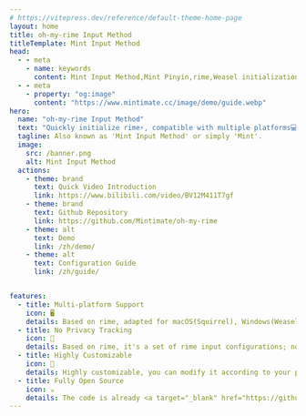 ```yaml
---
# https://vitepress.dev/reference/default-theme-home-page
layout: home
title: oh-my-rime Input Method
titleTemplate: Mint Input Method
head:
  - - meta
    - name: keywords
      content: Mint Input Method,Mint Pinyin,rime,Weasel initialization,Squirrel initialization,Linux rime
  - - meta
    - property: "og:image"
      content: "https://www.mintimate.cc/image/demo/guide.webp"
hero:
  name: "oh-my-rime Input Method"
  text: "Quickly initialize rime⚡, compatible with multiple platforms💻"
  tagline: Also known as 'Mint Input Method' or simply 'Mint'.
  image:
    src: /banner.png
    alt: Mint Input Method
  actions:
    - theme: brand
      text: Quick Video Introduction
      link: https://www.bilibili.com/video/BV12M411T7gf
    - theme: brand
      text: Github Repository
      link: https://github.com/Mintimate/oh-my-rime
    - theme: alt
      text: Demo
      link: /zh/demo/
    - theme: alt
      text: Configuration Guide
      link: /zh/guide/


features:
  - title: Multi-platform Support
    icon: 🖥
    details: Based on rime, adapted for macOS(Squirrel), Windows(Weasel), Linux and iOS(iRime); theoretically supports Trime(Android)
  - title: No Privacy Tracking
    icon: 🚫
    details: Based on rime, it's a set of rime input configurations; no internet connection or privacy leakage issues. Of course, the dictionary needs manual updates
  - title: Highly Customizable
    icon: 💐
    details: Highly customizable, you can modify it according to your preferences based on this configuration; but you need to comply with the open source license
  - title: Fully Open Source
    icon: ☕
    details: The code is already <a target="_blank" href="https://github.com/Mintimate/oh-my-rime">open source on Github</a>, if you like it, please give it a Star; you can also generously <a target="_blank" href="https://afdian.com/a/mintimate">buy us a coffee( ◔ ڼ ◔ )</a>
---
```

